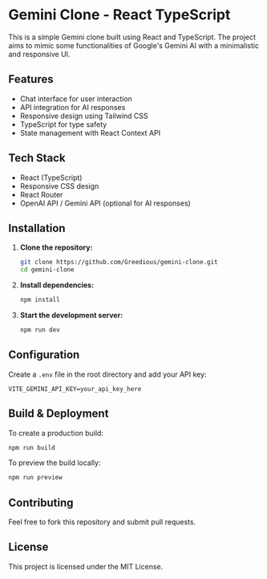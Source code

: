 # Gemini Clone - React TypeScript

This is a simple Gemini clone built using React and TypeScript. The project aims to mimic some functionalities of Google's Gemini AI with a minimalistic and responsive UI.

## Features
- Chat interface for user interaction
- API integration for AI responses
- Responsive design using Tailwind CSS
- TypeScript for type safety
- State management with React Context API

## Tech Stack
- React (TypeScript)
- Responsive CSS design
- React Router
- OpenAI API / Gemini API (optional for AI responses)

## Installation

1. **Clone the repository:**
   ```sh
   git clone https://github.com/Greedious/gemini-clone.git
   cd gemini-clone
   ```
2. **Install dependencies:**
   ```sh
   npm install
   ```
3. **Start the development server:**
   ```sh
   npm run dev
   ```

## Configuration

Create a `.env` file in the root directory and add your API key:
```
VITE_GEMINI_API_KEY=your_api_key_here
```

## Build & Deployment

To create a production build:
```sh
npm run build
```

To preview the build locally:
```sh
npm run preview
```

## Contributing
Feel free to fork this repository and submit pull requests.

## License
This project is licensed under the MIT License.

